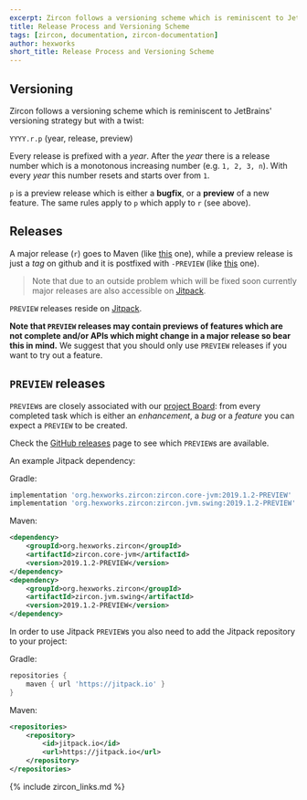 ```yaml
---
excerpt: Zircon follows a versioning scheme which is reminiscent to JetBrains' versioning strategy but with a twist.
title: Release Process and Versioning Scheme
tags: [zircon, documentation, zircon-documentation]
author: hexworks
short_title: Release Process and Versioning Scheme
---
```


## Versioning

Zircon follows a versioning scheme which is reminiscent to JetBrains' versioning strategy but 
with a twist:

`YYYY.r.p` (year, release, preview)

Every release is prefixed with a *year*. After the *year* there is a release number which is a
monotonous increasing number (e.g. `1, 2, 3, n`). With every *year* this number resets and 
starts over from `1`.

`p` is a preview release which is either a **bugfix**, or a **preview** of a new feature.
The same rules apply to `p` which apply to `r` (see above).

## Releases

A major release (`r`) goes to Maven (like [this](https://mvnrepository.com/artifact/org.codetome.zircon/zircon/2017.3.1) one),
while a preview release is just a *tag* on github and it is postfixed with `-PREVIEW`
(like [this](https://github.com/Hexworks/zircon/releases/tag/2018.3.14-PREVIEW) one).

> Note that due to an outside problem which will be fixed soon currently major releases
are also accessible on [Jitpack](https://jitpack.io/#org.hexworks/zircon).

`PREVIEW` releases reside on [Jitpack](https://jitpack.io/#org.hexworks/zircon).

**Note that `PREVIEW` releases may contain previews of features which are not complete and/or
APIs which might change in a major release so bear this in mind.** We suggest that you should
only use `PREVIEW` releases if you want to try out a feature.

## `PREVIEW` releases

`PREVIEW`s are closely associated with our [project Board](https://github.com/Hexworks/zircon/projects/2): 
from every completed task which is either an *enhancement*, a *bug* or a *feature* you can expect a `PREVIEW` to be created.

Check the [GitHub releases](https://github.com/Hexworks/zircon/releases) page to see which `PREVIEW`s are available.

An example Jitpack dependency:

Gradle:
```groovy
implementation 'org.hexworks.zircon:zircon.core-jvm:2019.1.2-PREVIEW'
implementation 'org.hexworks.zircon:zircon.jvm.swing:2019.1.2-PREVIEW'
```

Maven:

```xml
<dependency>
    <groupId>org.hexworks.zircon</groupId>
    <artifactId>zircon.core-jvm</artifactId>
    <version>2019.1.2-PREVIEW</version>
</dependency>
<dependency>
    <groupId>org.hexworks.zircon</groupId>
    <artifactId>zircon.jvm.swing</artifactId>
    <version>2019.1.2-PREVIEW</version>
</dependency>
```

In order to use Jitpack `PREVIEW`s you also need to add the Jitpack repository to your project:

Gradle:
```groovy
repositories {
    maven { url 'https://jitpack.io' }
}
```

Maven:
```xml
<repositories>
    <repository>
        <id>jitpack.io</id>
        <url>https://jitpack.io</url>
    </repository>
</repositories>
```

{% include zircon_links.md %}
